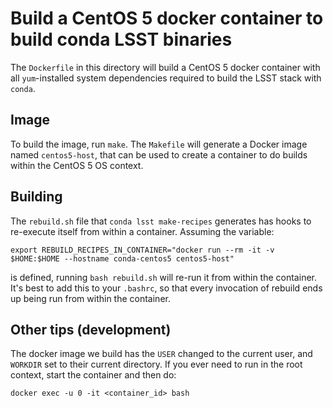 # Build a CentOS 5 docker container to build conda LSST binaries

The `Dockerfile` in this directory will build a CentOS 5 docker container
with all `yum`-installed system dependencies required to build the LSST stack
with `conda`.

## Image

To build the image, run `make`. The `Makefile` will generate a Docker image
named `centos5-host`, that can be used to create a container to do builds
within the CentOS 5 OS context.

## Building

The `rebuild.sh` file that `conda lsst make-recipes` generates has hooks to
re-execute itself from within a container. Assuming the variable:

```
export REBUILD_RECIPES_IN_CONTAINER="docker run --rm -it -v $HOME:$HOME --hostname conda-centos5 centos5-host"
```

is defined, running `bash rebuild.sh` will re-run it from within the
container. It's best to add this to your `.bashrc`, so that every invocation
of rebuild ends up being run from within the container.

## Other tips (development)

The docker image we build has the `USER` changed to the current user, and
`WORKDIR` set to their current directory. If you ever need to run in the
root context, start the container and then do:

```
docker exec -u 0 -it <container_id> bash
```
